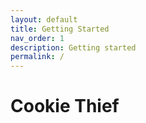 ```yaml
---
layout: default
title: Getting Started
nav_order: 1
description: Getting started
permalink: /
---
```


# Cookie Thief
